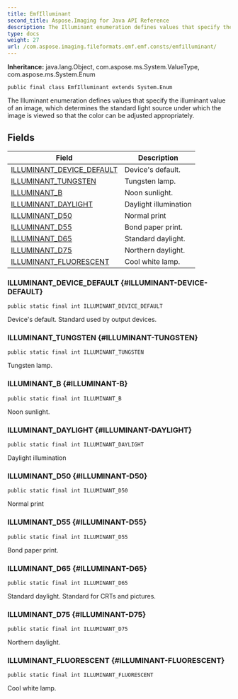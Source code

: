 ```yaml
---
title: EmfIlluminant
second_title: Aspose.Imaging for Java API Reference
description: The Illuminant enumeration defines values that specify the illuminant value of an image which determines the standard light source under which the image is viewed so that the color can be adjusted appropriately.
type: docs
weight: 27
url: /com.aspose.imaging.fileformats.emf.emf.consts/emfilluminant/
---
```

**Inheritance:**
java.lang.Object, com.aspose.ms.System.ValueType, com.aspose.ms.System.Enum
```
public final class EmfIlluminant extends System.Enum
```

The Illuminant enumeration defines values that specify the illuminant value of an image, which determines the standard light source under which the image is viewed so that the color can be adjusted appropriately.
## Fields

| Field | Description |
| --- | --- |
| [ILLUMINANT_DEVICE_DEFAULT](#ILLUMINANT-DEVICE-DEFAULT) | Device's default. |
| [ILLUMINANT_TUNGSTEN](#ILLUMINANT-TUNGSTEN) | Tungsten lamp. |
| [ILLUMINANT_B](#ILLUMINANT-B) | Noon sunlight. |
| [ILLUMINANT_DAYLIGHT](#ILLUMINANT-DAYLIGHT) | Daylight illumination |
| [ILLUMINANT_D50](#ILLUMINANT-D50) | Normal print |
| [ILLUMINANT_D55](#ILLUMINANT-D55) | Bond paper print. |
| [ILLUMINANT_D65](#ILLUMINANT-D65) | Standard daylight. |
| [ILLUMINANT_D75](#ILLUMINANT-D75) | Northern daylight. |
| [ILLUMINANT_FLUORESCENT](#ILLUMINANT-FLUORESCENT) | Cool white lamp. |
### ILLUMINANT_DEVICE_DEFAULT {#ILLUMINANT-DEVICE-DEFAULT}
```
public static final int ILLUMINANT_DEVICE_DEFAULT
```


Device's default. Standard used by output devices.

### ILLUMINANT_TUNGSTEN {#ILLUMINANT-TUNGSTEN}
```
public static final int ILLUMINANT_TUNGSTEN
```


Tungsten lamp.

### ILLUMINANT_B {#ILLUMINANT-B}
```
public static final int ILLUMINANT_B
```


Noon sunlight.

### ILLUMINANT_DAYLIGHT {#ILLUMINANT-DAYLIGHT}
```
public static final int ILLUMINANT_DAYLIGHT
```


Daylight illumination

### ILLUMINANT_D50 {#ILLUMINANT-D50}
```
public static final int ILLUMINANT_D50
```


Normal print

### ILLUMINANT_D55 {#ILLUMINANT-D55}
```
public static final int ILLUMINANT_D55
```


Bond paper print.

### ILLUMINANT_D65 {#ILLUMINANT-D65}
```
public static final int ILLUMINANT_D65
```


Standard daylight. Standard for CRTs and pictures.

### ILLUMINANT_D75 {#ILLUMINANT-D75}
```
public static final int ILLUMINANT_D75
```


Northern daylight.

### ILLUMINANT_FLUORESCENT {#ILLUMINANT-FLUORESCENT}
```
public static final int ILLUMINANT_FLUORESCENT
```


Cool white lamp.

